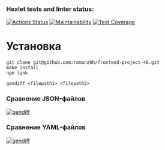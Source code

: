 ### Hexlet tests and linter status:
[![Actions Status](https://github.com/romanzhh/frontend-project-46/workflows/hexlet-check/badge.svg)](https://github.com/romanzhh/frontend-project-46/actions)
[![Maintainability](https://api.codeclimate.com/v1/badges/e90dff7c66271c82394f/maintainability)](https://codeclimate.com/github/romanzhh/frontend-project-46/maintainability)
[![Test Coverage](https://api.codeclimate.com/v1/badges/e90dff7c66271c82394f/test_coverage)](https://codeclimate.com/github/romanzhh/frontend-project-46/test_coverage)

<h1>Установка</h1>

```
git clone git@github.com:romanzhh/frontend-project-46.git
make install
npm link
```

```
gendiff <filepath1> <filepath2>
```

<h3>Сравнение JSON-файлов</h3>

[![gendiff](https://asciinema.org/a/OXC5zjtMgUYFkfF0h7B6ednfe.svg)](https://asciinema.org/a/OXC5zjtMgUYFkfF0h7B6ednfe)

<h3>Сравнение YAML-файлов</h3>

[![gendiff](https://asciinema.org/a/DhgtNtzEwivsTPOZ8rPcqxl3o.svg)](https://asciinema.org/a/DhgtNtzEwivsTPOZ8rPcqxl3o)
